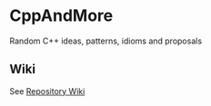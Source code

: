 # CppAndMore
Random C++ ideas, patterns, idioms and proposals

## Wiki
See [Repository Wiki](../../wiki)
